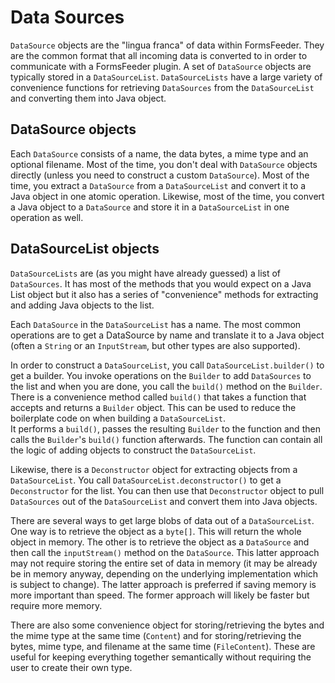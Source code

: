 # Data Sources

`DataSource` objects are the "lingua franca" of data within FormsFeeder.
They are the common format that all incoming data is converted to in order to communicate with a FormsFeeder plugin.
A set of `DataSource` objects are typically stored in a `DataSourceList`.
`DataSourceLists` have a large variety of convenience functions for retrieving `DataSources` from the
`DataSourceList` and converting them into Java object.

## DataSource objects
Each `DataSource` consists of a name, the data bytes, a mime type and an optional filename.
Most of the time, you don't deal with
`DataSource` objects directly (unless you need to construct a custom `DataSource`).
Most of the time, you extract a `DataSource`
from a `DataSourceList` and convert it to a Java object in one atomic operation.
Likewise, most of the time, you convert a
Java object to a `DataSource` and store it in a `DataSourceList` in one operation as well.

## DataSourceList objects
`DataSourceLists` are (as you might have already guessed) a list of `DataSources`.  It has most of the methods
that you would
expect on a Java List object but it also has a series of "convenience" methods for extracting and adding Java objects to
the list.

Each `DataSource` in the `DataSourceList` has a name.  The most common operations are to get a DataSource by name and
translate it to a Java object (often a `String` or an `InputStream`, but other types are also supported).

In order to construct a `DataSourceList`, you call `DataSourceList.builder()` to get a builder.
You invoke operations on the `Builder` to add `DataSources` to the list and when you are done, you call the
`build()` method on the `Builder`.
There is a convenience method called `build()` that takes a function that accepts and returns a `Builder` object.
This can be used to reduce the boilerplate code on when building a `DataSourceList`.  
It performs a `build()`, passes the resulting `Builder` to the function and then calls the `Builder`'s `build()` function afterwards.  The function can contain all the logic of adding objects to construct the `DataSourceList`.

Likewise, there is a `Deconstructor` object for extracting objects from a `DataSourceList`.  You call
`DataSourceList.deconstructor()` to get a `Deconstructor` for the list.
You can then use that `Deconstructor` object to 
pull `DataSources` out of the `DataSourceList` and convert them into Java objects.

There are several ways to get large blobs of data out of a `DataSourceList`.
One way is to retrieve the object as a `byte[]`.
This will return the whole object in memory.  The other is to retrieve the object as a `DataSource` and then call the
`inputStream()` method on the `DataSource`.
This latter approach may not require storing the entire set of data in memory
(it may be already be in memory anyway, depending on the underlying implementation which is subject to change).
The latter approach is preferred if saving memory is more important than speed.
The former approach will likely be faster but require more memory.

There are also some convenience object for storing/retrieving the bytes and the mime type at the same time (`Content`) 
and for storing/retrieving the bytes, mime type, and filename at the same time (`FileContent`).
These are useful for keeping everything together semantically without requiring the user to create their own type.

